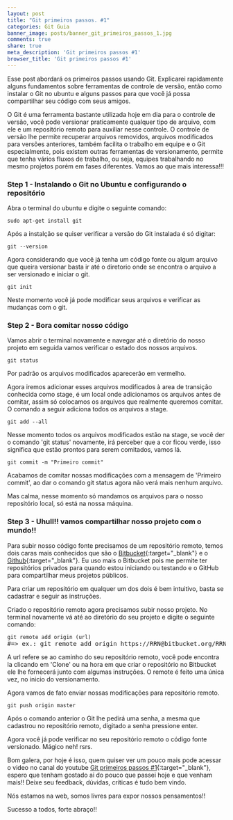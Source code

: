 ```yaml
---
layout: post
title: "Git primeiros passos. #1"
categories: Git Guia
banner_image: posts/banner_git_primeiros_passos_1.jpg
comments: true
share: true
meta_description: 'Git primeiros passos #1'
browser_title: 'Git primeiros passos #1'
---
```


Esse post abordará os primeiros passos usando Git. Explicarei rapidamente alguns fundamentos sobre ferramentas de controle de versão, então como instalar o Git no ubuntu e alguns passos para que você já possa compartilhar seu código com seus amigos.


O Git é uma ferramenta bastante utilizada hoje em dia para o controle de versão, você pode versionar praticamente qualquer tipo de arquivo, com ele e um repositório remoto para auxiliar nesse controle. O controle de versão lhe permite recuperar arquivos removidos, arquivos modificados para versões anteriores, também facilita o trabalho em equipe e o Git especialmente, pois existem outras ferramentas de versionamento, permite que tenha vários fluxos de trabalho, ou seja, equipes trabalhando no mesmo projetos porém em fases diferentes. Vamos ao que mais interessa!!!

### Step 1 - Instalando o Git no Ubuntu e configurando o repositório

Abra o terminal do ubuntu e digite o seguinte comando:

<pre>
<code>sudo apt-get install git</code>
</pre>

Após a instalção se quiser verificar a versão do Git instalada é só digitar:

<pre>
<code>git --version</code>
</pre>

Agora considerando que você já tenha um código fonte ou algum arquivo que queira versionar basta ir até o diretorio onde se encontra o arquivo a ser versionado e iniciar o git.

<pre>
<code>git init</code>
</pre>

Neste momento você já pode modificar seus arquivos e verificar as mudanças com o git.

### Step 2 - Bora comitar nosso código

Vamos abrir o terminal novamente e navegar até o diretório do nosso projeto em seguida vamos verificar o estado dos nossos arquivos.

<pre>
<code>git status</code>
</pre>

Por padrão os arquivos modificados aparecerão em vermelho.

Agora iremos adicionar esses arquivos modificados à area de transição conhecida como stage, é um local onde adicionamos os arquivos antes de comitar, assim só colocamos os arquivos que realmente queremos comitar. O comando a seguir adiciona todos os arquivos a stage.

<pre>
<code>git add --all</code>
</pre>

Nesse momento todos os arquivos modificados estão na stage, se você der o comando 'git status' novamente, irá perceber que a cor ficou verde, isso significa que estão prontos para serem comitados, vamos lá.

<pre>
<code>git commit -m "Primeiro commit"</code>
</pre>

Acabamos de comitar nossas modificações com a mensagem de 'Primeiro commit', ao dar o comando git status agora não verá mais nenhum arquivo.

Mas calma, nesse momento só mandamos os arquivos para o nosso repositório local, só está na nossa máquina.

### Step 3 - Uhull!! vamos compartilhar nosso projeto com o mundo!!

Para subir nosso código fonte precisamos de um repositório remoto, temos dois caras mais conhecidos que são o [Bitbucket](https://bitbucket.org){:target="_blank"} e o [Github](https://github.com){:target="_blank"}. Eu uso mais o Bitbucket pois me permite ter repositórios privados para quando estou iniciando ou testando e o GitHub para compartilhar meus projetos públicos.

Para criar um repositório em qualquer um dos dois é bem intuitivo, basta se cadastrar e seguir as instruções.

Criado o repositório remoto agora precisamos subir nosso projeto. No terminal novamente vá até ao diretório do seu projeto e digite o seguinte comando:

<pre>
<code>git remote add origin (url)</code>
#=> ex.: git remote add origin https://RRN@bitbucket.org/RRN/teste.git
</pre>

A url refere se ao caminho do seu repositório remoto, você pode encontra la clicando em 'Clone' ou na hora em que criar o repositório no Bitbucket ele lhe fornecerá junto com algumas instruções. O remote é feito uma única vez, no inicio do versionamento.

Agora vamos de fato enviar nossas modificações para repositório remoto.

<pre>
<code>git push origin master</code>
</pre>

Após o comando anterior o Git lhe pedirá uma senha, a mesma que cadastrou no repositório remoto, digitado a senha pressione enter. 

Agora você já pode verificar no seu repositório remoto o código fonte versionado. Mágico neh! rsrs.

Bom galera, por hoje é isso, quem quiser ver um pouco mais pode acessar o video no canal do youtube [Git primeiros passos #1](https://youtu.be/9u7ko4eWY0o?list=PLxeD05pg5n4kuzIUdIOmojstvH4HueJz-){:target="_blank"}, espero que tenham gostado ai do pouco que passei hoje e que venham mais!! Deixe seu feedback, dúvidas, críticas é tudo bem vindo. 

Nós estamos na web, somos livres para expor nossos pensamentos!!

Sucesso a todos, forte abraço!!